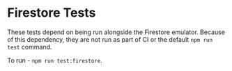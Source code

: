 # Firestore Tests

These tests depend on being run alongside the Firestore emulator. Because of
this dependency, they are not run as part of CI or the default `npm run test`
command.

To run - `npm run test:firestore`.
